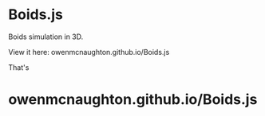 # Boids.js

Boids simulation in 3D.

View it here: owenmcnaughton.github.io/Boids.js

That's

# owenmcnaughton.github.io/Boids.js